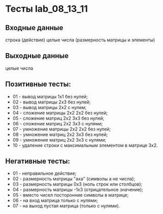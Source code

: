 # Тесты lab_08_13_11

## Входные данные
строка (действие)
целые числа (размерность матрицы и элементы)

## Выходные данные
целые числа

## Позитивные тесты:
- 01 - вывод матрицы 1х1 без нулей;
- 02 - вывод матрицы 2х3 без нулей;
- 03 - вывод матрицы 2х2 с нулем;
- 04 - сложение матрицы 2х2 2х2 без нулей;
- 05 - сложение матриц 2х2 3х3 без нулей;
- 06 - сложение матриц 2х2 3х3 с нулями;
- 07 - умножение матрицы 2х2 2х2 без нулей;
- 08 - умножение матриц 2х2 3х3 без нулей;
- 09 - умножение матриц 2х2 3х3 с нулями;
- 10 - удаление строки с максимальным элементом в матрице 3х2.

## Негативные тесты:
- 01 - неправильное действие;
- 02 - размерность матрицы "axa" (символы а не числа);
- 03 - размерность матрицы 0х3 (ноль строк или столбцов);
- 04 - размерность матрицы -1х3 (отрицательное значение);
- 05 - вместо чисел посторонние символы в матрице;
- 06 - на вход матрица только с нулями;
- 07 - на выход пустая матрица (только с нулями).